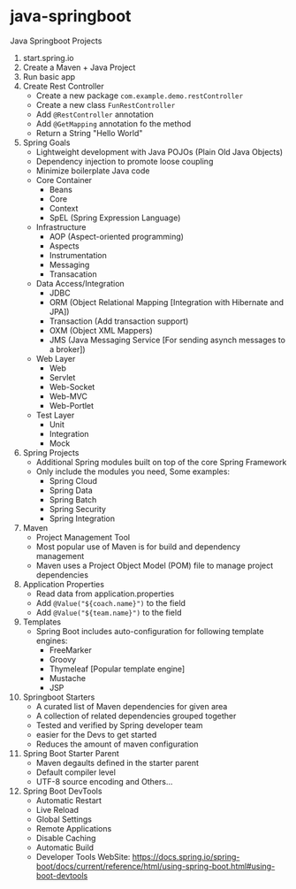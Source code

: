 # java-springboot
Java Springboot Projects

1. start.spring.io
2. Create a Maven + Java Project
3. Run basic app 
4. Create Rest Controller
    - Create a new package `com.example.demo.restController`
    - Create a new class `FunRestController`
    - Add `@RestController` annotation
    - Add `@GetMapping` annotation fo the method
    - Return a String "Hello World"
5. Spring Goals
    - Lightweight development with Java POJOs (Plain Old Java Objects)
    - Dependency injection to promote loose coupling
    - Minimize boilerplate Java code
    - Core Container
        - Beans
        - Core
        - Context
        - SpEL (Spring Expression Language)
    - Infrastructure
        - AOP (Aspect-oriented programming)
        - Aspects
        - Instrumentation
        - Messaging
        - Transacation
    - Data Access/Integration
        - JDBC
        - ORM (Object Relational Mapping [Integration with Hibernate and JPA])
        - Transaction (Add transaction support)
        - OXM (Object XML Mappers)
        - JMS (Java Messaging Service [For sending asynch messages to a broker])
    - Web Layer
        - Web
        - Servlet
        - Web-Socket
        - Web-MVC
        - Web-Portlet
    - Test Layer
        - Unit
        - Integration
        - Mock
6. Spring Projects
    - Additional Spring modules built on top of the core Spring Framework
    - Only include the modules you need, Some examples:
        - Spring Cloud
        - Spring Data
        - Spring Batch
        - Spring Security
        - Spring Integration
7. Maven 
    - Project Management Tool
    - Most popular use of Maven is for build and dependency management
    - Maven uses a Project Object Model (POM) file to manage project dependencies
8. Application Properties
    - Read data from application.properties
    - Add `@Value("${coach.name}")` to the field
    - Add `@Value("${team.name}")` to the field
9. Templates
    - Spring Boot includes auto-configuration for following template engines:
        - FreeMarker
        - Groovy
        - Thymeleaf [Popular template engine]
        - Mustache
        - JSP
10. Springboot Starters 
    - A curated list of Maven dependencies for given area
    - A collection of related dependencies grouped together
    - Tested and verified by Spring developer team
    - easier for the Devs to get started
    - Reduces the amount of maven configuration
11. Spring Boot Starter Parent
    - Maven degaults defined in the starter parent
    - Default compiler level
    - UTF-8 source encoding and Others...
12. Spring Boot DevTools
    - Automatic Restart
    - Live Reload
    - Global Settings
    - Remote Applications
    - Disable Caching
    - Automatic Build
    - Developer Tools WebSite: https://docs.spring.io/spring-boot/docs/current/reference/html/using-spring-boot.html#using-boot-devtools